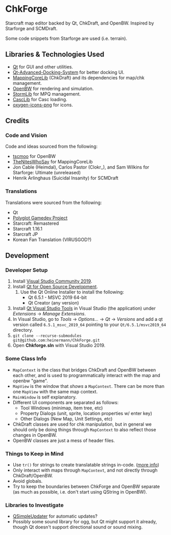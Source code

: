 # ChkForge
Starcraft map editor backed by Qt, ChkDraft, and OpenBW. Inspired by Starforge and SCMDraft.

Some code snippets from Starforge are used (i.e. terrain).

## Libraries & Technologies Used
- [Qt](https://www.qt.io/) for GUI and other utilities.
- [Qt-Advanced-Docking-System](https://github.com/githubuser0xFFFF/Qt-Advanced-Docking-System) for better docking UI.
- [MappingCoreLib](https://github.com/jjf28/Chkdraft/tree/master/MappingCoreLib) (ChkDraft) and its dependencies for map/chk management.
- [OpenBW](https://github.com/OpenBW/openbw) for rendering and simulation.
- [StormLib](https://github.com/ladislav-zezula/StormLib) for MPQ management.
- [CascLib](https://github.com/ladislav-zezula/CascLib) for Casc loading.
- [oxygen-icons-png](https://github.com/pasnox/oxygen-icons-png) for icons.

## Credits
### Code and Vision
Code and ideas sourced from the following:

- [tscmoo](https://github.com/tscmoo) for OpenBW
- [TheNitesWhoSay](https://github.com/TheNitesWhoSay) for MappingCoreLib
- Jon Cable (Heimdal), Carlos Pastor (Clokr_), and Sam Wilkins for Starforge: Ultimate (unreleased)
- Henrik Arlinghaus (Suicidal Insanity) for SCMDraft


### Translations
Translations were sourced from the following:

- Qt
- [Polyglot Gamedev Project](https://docs.google.com/spreadsheets/d/17f0dQawb-s_Fd7DHgmVvJoEGDMH_yoSd8EYigrb0zmM/)
- Starcraft: Remastered
- Starcraft 1.16.1
- Starcraft JP
- Korean Fan Translation (VIRUSGOD?)


## Development
### Developer Setup
1. Install [Visual Studio Community 2019](https://visualstudio.microsoft.com/vs/older-downloads/).
2. Install [Qt for Open Source Development](https://www.qt.io/download-open-source).
    1. Use the Qt Online Installer to install the following:
        - Qt 6.5.1 - MSVC 2019 64-bit
        - Qt Creator (any version)
3. Install [Qt Visual Studio Tools](https://marketplace.visualstudio.com/items?itemName=TheQtCompany.QtVisualStudioTools2019) in Visual Studio (the application) under *Extensions* -> *Manage Extensions*.
4. In Visual Studio, go to *Tools* -> *Options...* -> *Qt* -> *Versions* and add a qt version called `6.5.1_msvc_2019_64` pointing to your `Qt/6.5.1/msvc2019_64` directory.
5. `git clone --recurse-submodules git@github.com:heinermann/ChkForge.git`
6. Open **Chkforge.sln** with Visual Studio 2019.

### Some Class Info
- `MapContext` is the class that bridges ChkDraft and OpenBW between each other, and is used to programmatically interact with the map and openbw "game".
- `MapView` is the window that *shows* a `MapContext`. There can be more than one `MapView` with the same map context.
- `MainWindow` is self explanatory.
- Different UI components are separated as follows:
    - Tool Windows (minimap, item tree, etc)
    - Property Dialogs (unit, sprite, location properties w/ enter key)
    - Other Dialogs (New Map, Unit Settings, etc)
- ChkDraft classes are used for chk manipulation, but in general we should only be doing things through `MapContext` to also reflect those changes in OpenBW.
- OpenBW classes are just a mess of header files.

### Things to Keep in Mind
- Use `tr()` for strings to create translatable strings in-code. ([more info](https://doc.qt.io/qt-6/i18n-source-translation.html#using-tr-for-all-literal-text))
- Only interact with maps through `MapContext`, and not directly through ChkDraft/OpenBW.
- Avoid globals.
- Try to keep the boundaries between ChkForge and OpenBW separate (as much as possible, i.e. don't start using QString in OpenBW).

### Libraries to Investigate
- [QSimpleUpdater](https://github.com/alex-spataru/QSimpleUpdater) for automatic updates?
- Possibly some sound library for ogg, but Qt might support it already, though Qt doesn't support directional sound or sound mixing.
